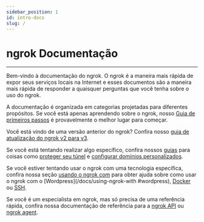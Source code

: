 ```yaml
---
sidebar_position: 1
id: intro-docs
slug: /
---
```


# ngrok Documentação
-------------------

Bem-vindo à documentação do ngrok. O ngrok é a maneira mais rápida de expor seus serviços locais na Internet e esses documentos são a maneira mais rápida de responder a quaisquer perguntas que você tenha sobre o uso do ngrok.

A documentação é organizada em categorias projetadas para diferentes propósitos. Se você está apenas aprendendo sobre o ngrok, nosso [Guia de primeiros passos](/docs/getting-started) é provavelmente o melhor lugar para começar.

Você está vindo de uma versão anterior do ngrok? Confira nosso [guia de atualização do ngrok v2 para v3](/docs/guides/upgrade-v2-v3).

Se você está tentando realizar algo específico, confira nossos [guias](/docs/guides) para coisas como [proteger seu túnel](/docs/guides/securing-your-tunnels) e [configurar domínios personalizados]( /docs/guides/how-to-set-up-a-custom-domain).

Se você estiver tentando usar o ngrok com uma tecnologia específica, confira nossa seção [usando o ngrok com](/docs/using-ngrok-with) para obter ajuda sobre como usar o ngrok com o [Wordpress](/docs/using-ngrok-with #wordpress), [Docker](/docs/using-ngrok-with#docker) ou [SSH](/docs/using-ngrok-with#ssh).

Se você é um especialista em ngrok, mas só precisa de uma referência rápida, confira nossa documentação de referência para a [ngrok API](/docs/api) ou [ngrok agent](/docs/ngrok-agent).

